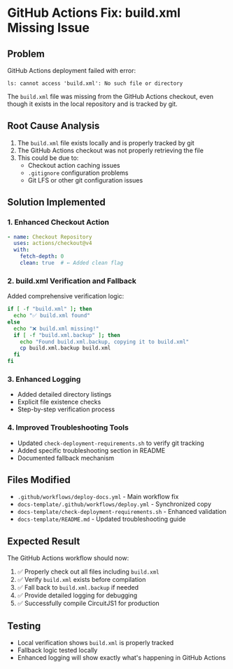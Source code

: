 # GitHub Actions Fix: build.xml Missing Issue

## Problem
GitHub Actions deployment failed with error:
```
ls: cannot access 'build.xml': No such file or directory
```

The `build.xml` file was missing from the GitHub Actions checkout, even though it exists in the local repository and is tracked by git.

## Root Cause Analysis
1. The `build.xml` file exists locally and is properly tracked by git
2. The GitHub Actions checkout was not properly retrieving the file
3. This could be due to:
   - Checkout action caching issues
   - `.gitignore` configuration problems
   - Git LFS or other git configuration issues

## Solution Implemented

### 1. Enhanced Checkout Action
```yaml
- name: Checkout Repository
  uses: actions/checkout@v4
  with:
    fetch-depth: 0
    clean: true  # ← Added clean flag
```

### 2. build.xml Verification and Fallback
Added comprehensive verification logic:
```bash
if [ -f "build.xml" ]; then
  echo "✅ build.xml found"
else
  echo "❌ build.xml missing!"
  if [ -f "build.xml.backup" ]; then
    echo "Found build.xml.backup, copying it to build.xml"
    cp build.xml.backup build.xml
  fi
fi
```

### 3. Enhanced Logging
- Added detailed directory listings
- Explicit file existence checks
- Step-by-step verification process

### 4. Improved Troubleshooting Tools
- Updated `check-deployment-requirements.sh` to verify git tracking
- Added specific troubleshooting section in README
- Documented fallback mechanism

## Files Modified
- `.github/workflows/deploy-docs.yml` - Main workflow fix
- `docs-template/.github/workflows/deploy.yml` - Synchronized copy
- `docs-template/check-deployment-requirements.sh` - Enhanced validation
- `docs-template/README.md` - Updated troubleshooting guide

## Expected Result
The GitHub Actions workflow should now:
1. ✅ Properly check out all files including `build.xml`
2. ✅ Verify `build.xml` exists before compilation
3. ✅ Fall back to `build.xml.backup` if needed
4. ✅ Provide detailed logging for debugging
5. ✅ Successfully compile CircuitJS1 for production

## Testing
- Local verification shows `build.xml` is properly tracked
- Fallback logic tested locally
- Enhanced logging will show exactly what's happening in GitHub Actions